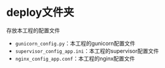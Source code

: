 # deploy文件夹

存放本工程的配置文件

- `gunicorn_config.py`：本工程的gunicorn配置文件
- `supervisor_config_app.ini`：本工程的supervisor配置文件
- `nginx_config_app.conf`：本工程的nginx配置文件


